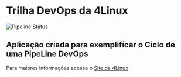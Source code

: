 # Trilha DevOps da 4Linux

<!-- Altere a Flag abaixo com sua URL do seu usuário do Github -->

![Pipeline Status](https://github.com/jbsbrunob1/DevOpsLab-HelloWorld/actions/workflows/pipeline.yml/badge.svg) 

## Aplicação criada para exemplificar o Ciclo de uma PipeLine DevOps


Para maiores informações acesse o [Site da 4Linux](https://www.4linux.com.br/cursos/devops)
